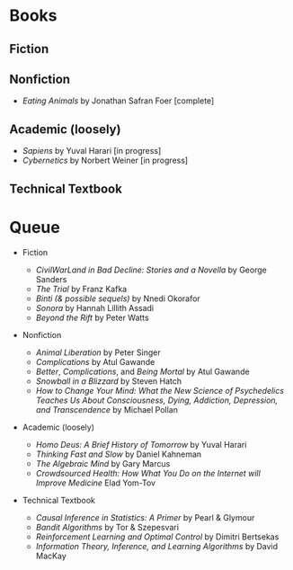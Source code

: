 # Books 

## Fiction

## Nonfiction
 * *Eating Animals* by Jonathan Safran Foer [complete]

## Academic (loosely)
 * *Sapiens* by Yuval Harari [in progress]
 * *Cybernetics* by Norbert Weiner [in progress]
 
## Technical Textbook


# Queue

 * Fiction 
    * *CivilWarLand in Bad Decline: Stories and a Novella* by George Sanders
    * *The Trial* by Franz Kafka
    * *Binti (& possible sequels)* by Nnedi Okorafor
    * *Sonora* by Hannah Lillith Assadi
    * *Beyond the Rift* by Peter Watts

 * Nonfiction
    * *Animal Liberation* by Peter Singer
    * *Complications* by Atul Gawande 
    * *Better*, *Complications*, and *Being Mortal* by Atul Gawande
    * *Snowball in a Blizzard* by Steven Hatch
    * *How to Change Your Mind: What the New Science of Psychedelics Teaches Us About Consciousness, Dying, Addiction, Depression, and Transcendence* by Michael Pollan

 * Academic (loosely)
    * *Homo Deus: A Brief History of Tomorrow* by Yuval Harari
    * *Thinking Fast and Slow* by Daniel Kahneman
    * *The Algebraic Mind* by Gary Marcus
    * *Crowdsourced Health: How What You Do on the Internet will Improve Medicine* Elad Yom-Tov
  
 * Technical Textbook 
    * *Causal Inference in Statistics: A Primer* by Pearl & Glymour
    * *Bandit Algorithms* by Tor & Szepesvari
    * *Reinforcement Learning and Optimal Control* by Dimitri Bertsekas
    * *Information Theory, Inference, and Learning Algorithms* by David MacKay

